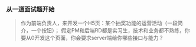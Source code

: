 ### 从一道面试题开始
> 作为前端负责人，来开发一个H5页：某个抽奖功能的运营活动（一段简介，一个按钮）；
> 假定PM和后端RD都是实习生，技术和业务都不熟练，你要从0开发这个页面，你会要求server端给你哪些接口与能力？